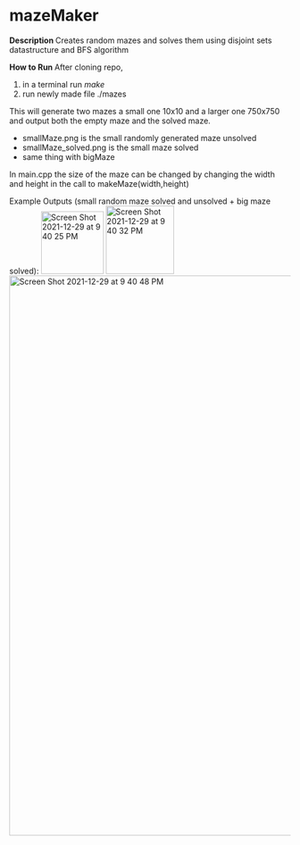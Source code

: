 # mazeMaker
<b> Description </b>
Creates random mazes and solves them using disjoint sets datastructure and BFS algorithm

<b> How to Run </b>
After cloning repo,
1) in a terminal run <i> make </i>
2) run newly made file ./mazes

This will generate two mazes a small one 10x10 and a larger one 750x750 and output both the empty maze and the solved maze.
- smallMaze.png is the small randomly generated maze unsolved
- smallMaze_solved.png is the small maze solved
- same thing with bigMaze


In main.cpp the size of the maze can be changed by changing the width and height in the call to makeMaze(width,height)


Example Outputs (small random maze solved and unsolved + big maze solved):
<img width="112" alt="Screen Shot 2021-12-29 at 9 40 25 PM" src="https://user-images.githubusercontent.com/67722662/147719915-c494a598-7403-4e1a-b222-eb2096bd1a06.png">
<img width="122" alt="Screen Shot 2021-12-29 at 9 40 32 PM" src="https://user-images.githubusercontent.com/67722662/147719918-82d0d109-708e-4d0c-bb14-7ed014314418.png">
<img width="1003" alt="Screen Shot 2021-12-29 at 9 40 48 PM" src="https://user-images.githubusercontent.com/67722662/147719922-cadb4eec-6984-4e71-8b8a-ab8c233457da.png">
